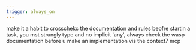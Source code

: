 ```yaml
---
trigger: always_on
---
```


make it a habit to crosschekc the documentation and rules beofre startin a task, you mst strungly type and no implicit 'any', always check the wasp documentation before u make an implementation vis the context7 mcp 